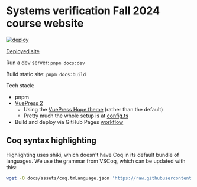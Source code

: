 # Systems verification Fall 2024 course website

[![deploy](https://github.com/tchajed/sys-verif-fa24/actions/workflows/deploy.yml/badge.svg)](https://github.com/tchajed/sys-verif-fa24/actions/workflows/deploy.yml)

[Deployed site](https://tchajed.github.io/sys-verif-fa24/)

Run a dev server: `pnpm docs:dev`

Build static site: `pnpm docs:build`

Tech stack:

- pnpm
- [VuePress 2](https://vuepress.vuejs.org/)
  - Using the [VuePress Hope theme](https://theme-hope.vuejs.press/) (rather than the default)
  - Pretty much the whole setup is at [config.ts](docs/.vuepress/config.ts)
- Build and deploy via GitHub Pages [workflow](./.github/workflows/deploy.yml)

## Coq syntax highlighting

Highlighting uses shiki, which doesn't have Coq in its default bundle of languages. We use the grammar from VSCoq, which can be updated with this:

```sh
wget -O docs/assets/coq.tmLanguage.json 'https://raw.githubusercontent.com/coq-community/vscoq/main/client/syntax/coq.tmLanguage.json'
```

